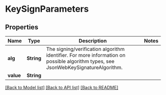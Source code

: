 # KeySignParameters

## Properties

Name | Type | Description | Notes
------------ | ------------- | ------------- | -------------
**alg** | **String** | The signing/verification algorithm identifier. For more information on possible algorithm types, see JsonWebKeySignatureAlgorithm. | 
**value** | **String** |  | 

[[Back to Model list]](../README.md#documentation-for-models) [[Back to API list]](../README.md#documentation-for-api-endpoints) [[Back to README]](../README.md)


